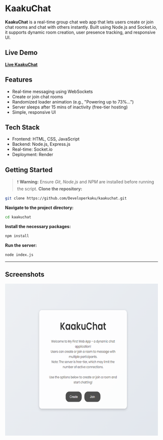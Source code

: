 # KaakuChat

**KaakuChat** is a real-time group chat web app that lets users create or join chat rooms and chat with others instantly. Built using Node.js and Socket.io, it supports dynamic room creation, user presence tracking, and responsive UI.

## Live Demo
[**Live KaakuChat**](https://developerkaku.github.io/kakuchat.com)

## Features
- Real-time messaging using WebSockets
- Create or join chat rooms
- Randomized loader animation (e.g., "Powering up to 73%...")
- Server sleeps after 15 mins of inactivity (free-tier hosting)
- Simple, responsive UI

## Tech Stack
- Frontend: HTML, CSS, JavaScript
- Backend: Node.js, Express.js
- Real-time: Socket.io
- Deployment: Render

## Getting Started
> ❗ **Warning:** Ensure *Git*, *Node.js* and *NPM* are installed before running the script.
**Clone the repository:**
```bash
git clone https://github.com/Developerkaku/kaakuchat.git
```
**Navigate to the project directory:**
```bash
cd kaakuchat
```
**Install the necessary packages:**
```bash
npm install
```
**Run the server:**
```bash
node index.js
```
---
## Screenshots
<img src="screenshot.png" alt="Girl in a jacket" width="650" height="500">
